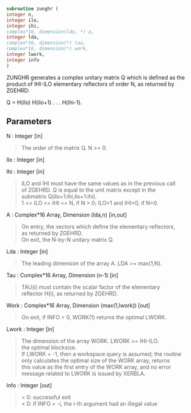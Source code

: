```fortran  
subroutine zunghr (  
integer n,  
integer ilo,  
integer ihi,  
complex*16, dimension(lda, *) a,  
integer lda,  
complex*16, dimension(*) tau,  
complex*16, dimension(*) work,  
integer lwork,  
integer info  
)  
```  
  
ZUNGHR generates a complex unitary matrix Q which is defined as the  
product of IHI-ILO elementary reflectors of order N, as returned by  
ZGEHRD:  
  
Q = H(ilo) H(ilo+1) . . . H(ihi-1).  
  
## Parameters  
N : Integer [in]  
> The order of the matrix Q. N >= 0.  
  
Ilo : Integer [in]  
  
Ihi : Integer [in]  
> ILO and IHI must have the same values as in the previous call  
> of ZGEHRD. Q is equal to the unit matrix except in the  
> submatrix Q(ilo+1:ihi,ilo+1:ihi).  
> 1 <= ILO <= IHI <= N, if N > 0; ILO=1 and IHI=0, if N=0.  
  
A : Complex*16 Array, Dimension (lda,n) [in,out]  
> On entry, the vectors which define the elementary reflectors,  
> as returned by ZGEHRD.  
> On exit, the N-by-N unitary matrix Q.  
  
Lda : Integer [in]  
> The leading dimension of the array A. LDA >= max(1,N).  
  
Tau : Complex*16 Array, Dimension (n-1) [in]  
> TAU(i) must contain the scalar factor of the elementary  
> reflector H(i), as returned by ZGEHRD.  
  
Work : Complex*16 Array, Dimension (max(1,lwork)) [out]  
> On exit, if INFO = 0, WORK(1) returns the optimal LWORK.  
  
Lwork : Integer [in]  
> The dimension of the array WORK. LWORK >= IHI-ILO.  
> the optimal blocksize.  
> If LWORK = -1, then a workspace query is assumed; the routine  
> only calculates the optimal size of the WORK array, returns  
> this value as the first entry of the WORK array, and no error  
> message related to LWORK is issued by XERBLA.  
  
Info : Integer [out]  
> = 0:  successful exit  
> < 0:  if INFO = -i, the i-th argument had an illegal value  
  
